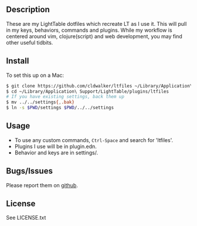 ## Description

These are my LightTable dotfiles which recreate LT as I use it. This will pull in my keys,
behaviors, commands and plugins.  While my workflow is centered around vim, clojure(script) and web
development, you may find other useful tidbits.

## Install

To set this up on a Mac:

```sh
$ git clone https://github.com/cldwalker/ltfiles ~/Library/Application\ Support/LightTable/plugins/ltfiles
$ cd ~/Library/Application\ Support/LightTable/plugins/ltfiles
# If you have existing settings, back them up
$ mv ../../settings{,.bak}
$ ln -s $PWD/settings $PWD/../../settings
```

## Usage

* To use any custom commands, `Ctrl-Space` and search for 'ltfiles'.
* Plugins I use will be in plugin.edn.
* Behavior and keys are in settings/.

## Bugs/Issues

Please report them on [github](https://github.com/cldwalker/ltfiles).

## License
See LICENSE.txt
